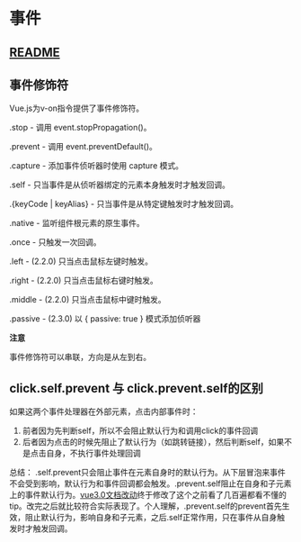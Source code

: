 # 事件

## [README](./README.md)

## 事件修饰符

Vue.js为v-on指令提供了事件修饰符。

.stop - 调用 event.stopPropagation()。

.prevent - 调用 event.preventDefault()。

.capture - 添加事件侦听器时使用 capture 模式。

.self - 只当事件是从侦听器绑定的元素本身触发时才触发回调。

.{keyCode | keyAlias} - 只当事件是从特定键触发时才触发回调。

.native - 监听组件根元素的原生事件。

.once - 只触发一次回调。

.left - (2.2.0) 只当点击鼠标左键时触发。

.right - (2.2.0) 只当点击鼠标右键时触发。

.middle - (2.2.0) 只当点击鼠标中键时触发。

.passive - (2.3.0) 以 { passive: true } 模式添加侦听器

**注意**

事件修饰符可以串联，方向是从左到右。

## click.self.prevent 与 click.prevent.self的区别
如果这两个事件处理器在外部元素，点击内部事件时：
1. 前者因为先判断self，所以不会阻止默认行为和调用click的事件回调
2. 后者因为点击的时候先阻止了默认行为（如跳转链接），然后判断self，如果不是点击自身，不执行事件处理回调

总结：
.self.prevent只会阻止事件在元素自身时的默认行为。从下层冒泡来事件不会受到影响，默认行为和事件回调都会触发。.prevent.self阻止在自身和子元素上的事件默认行为。[vue3.0文档改动](https://github.com/vuejs/docs/pull/1425/files)终于修改了这个之前看了几百遍都看不懂的tip。改完之后就比较符合实际表现了。个人理解，.prevent.self的prevent首先生效，阻止默认行为，影响自身和子元素，之后.self正常作用，只在事件从自身触发时才触发回调。